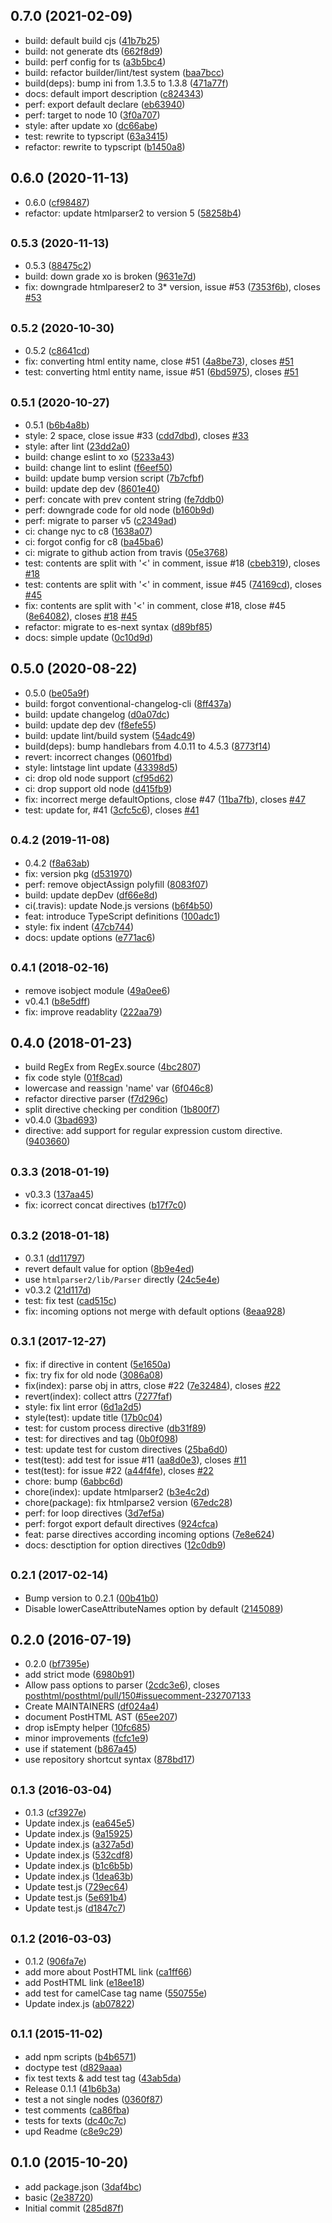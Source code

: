 ## 0.7.0 (2021-02-09)

* build: default build cjs ([41b7b25](https://github.com/posthtml/posthtml-parser/commit/41b7b25))
* build: not generate dts ([662f8d9](https://github.com/posthtml/posthtml-parser/commit/662f8d9))
* build: perf config for ts ([a3b5bc4](https://github.com/posthtml/posthtml-parser/commit/a3b5bc4))
* build: refactor builder/lint/test system ([baa7bcc](https://github.com/posthtml/posthtml-parser/commit/baa7bcc))
* build(deps): bump ini from 1.3.5 to 1.3.8 ([471a77f](https://github.com/posthtml/posthtml-parser/commit/471a77f))
* docs: default import description ([c824343](https://github.com/posthtml/posthtml-parser/commit/c824343))
* perf: export default declare ([eb63940](https://github.com/posthtml/posthtml-parser/commit/eb63940))
* perf: target to node 10 ([3f0a707](https://github.com/posthtml/posthtml-parser/commit/3f0a707))
* style: after update xo ([dc66abe](https://github.com/posthtml/posthtml-parser/commit/dc66abe))
* test: rewrite to typscript ([63a3415](https://github.com/posthtml/posthtml-parser/commit/63a3415))
* refactor: rewrite to typscript ([b1450a8](https://github.com/posthtml/posthtml-parser/commit/b1450a8))



## 0.6.0 (2020-11-13)

* 0.6.0 ([cf98487](https://github.com/posthtml/posthtml-parser/commit/cf98487))
* refactor: update htmlparser2 to version 5 ([58258b4](https://github.com/posthtml/posthtml-parser/commit/58258b4))



## <small>0.5.3 (2020-11-13)</small>

* 0.5.3 ([88475c2](https://github.com/posthtml/posthtml-parser/commit/88475c2))
* build: down grade xo is broken ([9631e7d](https://github.com/posthtml/posthtml-parser/commit/9631e7d))
* fix: downgrade htmlpareser2 to 3* version, issue #53 ([7353f6b](https://github.com/posthtml/posthtml-parser/commit/7353f6b)), closes [#53](https://github.com/posthtml/posthtml-parser/issues/53)



## <small>0.5.2 (2020-10-30)</small>

* 0.5.2 ([c8641cd](https://github.com/posthtml/posthtml-parser/commit/c8641cd))
* fix: converting html entity name, close #51 ([4a8be73](https://github.com/posthtml/posthtml-parser/commit/4a8be73)), closes [#51](https://github.com/posthtml/posthtml-parser/issues/51)
* test: converting html entity name, issue #51 ([6bd5975](https://github.com/posthtml/posthtml-parser/commit/6bd5975)), closes [#51](https://github.com/posthtml/posthtml-parser/issues/51)



## <small>0.5.1 (2020-10-27)</small>

* 0.5.1 ([b6b4a8b](https://github.com/posthtml/posthtml-parser/commit/b6b4a8b))
* style: 2 space, close issue #33 ([cdd7dbd](https://github.com/posthtml/posthtml-parser/commit/cdd7dbd)), closes [#33](https://github.com/posthtml/posthtml-parser/issues/33)
* style: after lint ([23dd2a0](https://github.com/posthtml/posthtml-parser/commit/23dd2a0))
* build: change eslint to xo ([5233a43](https://github.com/posthtml/posthtml-parser/commit/5233a43))
* build: change lint to eslint ([f6eef50](https://github.com/posthtml/posthtml-parser/commit/f6eef50))
* build: update bump version script ([7b7cfbf](https://github.com/posthtml/posthtml-parser/commit/7b7cfbf))
* build: update dep dev ([8601e40](https://github.com/posthtml/posthtml-parser/commit/8601e40))
* perf: concate with prev content string ([fe7ddb0](https://github.com/posthtml/posthtml-parser/commit/fe7ddb0))
* perf: downgrade code for old node ([b160b9d](https://github.com/posthtml/posthtml-parser/commit/b160b9d))
* perf: migrate to parser v5 ([c2349ad](https://github.com/posthtml/posthtml-parser/commit/c2349ad))
* ci: change nyc to c8 ([1638a07](https://github.com/posthtml/posthtml-parser/commit/1638a07))
* ci: forgot config for c8 ([ba45ba6](https://github.com/posthtml/posthtml-parser/commit/ba45ba6))
* ci: migrate to github action from travis ([05e3768](https://github.com/posthtml/posthtml-parser/commit/05e3768))
* test: contents are split with '<' in comment, issue #18 ([cbeb319](https://github.com/posthtml/posthtml-parser/commit/cbeb319)), closes [#18](https://github.com/posthtml/posthtml-parser/issues/18)
* test: contents are split with '<' in comment, issue #45 ([74169cd](https://github.com/posthtml/posthtml-parser/commit/74169cd)), closes [#45](https://github.com/posthtml/posthtml-parser/issues/45)
* fix: contents are split with '<' in comment, close #18, close #45 ([8e64082](https://github.com/posthtml/posthtml-parser/commit/8e64082)), closes [#18](https://github.com/posthtml/posthtml-parser/issues/18) [#45](https://github.com/posthtml/posthtml-parser/issues/45)
* refactor: migrate to es-next syntax ([d89bf85](https://github.com/posthtml/posthtml-parser/commit/d89bf85))
* docs: simple update ([0c10d9d](https://github.com/posthtml/posthtml-parser/commit/0c10d9d))



## 0.5.0 (2020-08-22)

* 0.5.0 ([be05a9f](https://github.com/posthtml/posthtml-parser/commit/be05a9f))
* build: forgot conventional-changelog-cli ([8ff437a](https://github.com/posthtml/posthtml-parser/commit/8ff437a))
* build: update changelog ([d0a07dc](https://github.com/posthtml/posthtml-parser/commit/d0a07dc))
* build: update dep dev ([f8efe55](https://github.com/posthtml/posthtml-parser/commit/f8efe55))
* build: update lint/build system ([54adc49](https://github.com/posthtml/posthtml-parser/commit/54adc49))
* build(deps): bump handlebars from 4.0.11 to 4.5.3 ([8773f14](https://github.com/posthtml/posthtml-parser/commit/8773f14))
* revert: incorrect changes ([0601fbd](https://github.com/posthtml/posthtml-parser/commit/0601fbd))
* style: lintstage lint update ([43398d5](https://github.com/posthtml/posthtml-parser/commit/43398d5))
* ci: drop old node support ([cf95d62](https://github.com/posthtml/posthtml-parser/commit/cf95d62))
* ci: drop support old node ([d415fb9](https://github.com/posthtml/posthtml-parser/commit/d415fb9))
* fix: incorrect merge defaultOptions, close #47 ([11ba7fb](https://github.com/posthtml/posthtml-parser/commit/11ba7fb)), closes [#47](https://github.com/posthtml/posthtml-parser/issues/47)
* test: update for, #41 ([3cfc5c6](https://github.com/posthtml/posthtml-parser/commit/3cfc5c6)), closes [#41](https://github.com/posthtml/posthtml-parser/issues/41)



## <small>0.4.2 (2019-11-08)</small>

* 0.4.2 ([f8a63ab](https://github.com/posthtml/posthtml-parser/commit/f8a63ab))
* fix: version pkg ([d531970](https://github.com/posthtml/posthtml-parser/commit/d531970))
* perf: remove objectAssign polyfill ([8083f07](https://github.com/posthtml/posthtml-parser/commit/8083f07))
* build: update depDev ([df66e8d](https://github.com/posthtml/posthtml-parser/commit/df66e8d))
* ci(.travis): update Node.js versions ([b6f4b50](https://github.com/posthtml/posthtml-parser/commit/b6f4b50))
* feat: introduce TypeScript definitions ([100adc1](https://github.com/posthtml/posthtml-parser/commit/100adc1))
* style: fix indent ([47cb744](https://github.com/posthtml/posthtml-parser/commit/47cb744))
* docs: update options ([e771ac6](https://github.com/posthtml/posthtml-parser/commit/e771ac6))



## <small>0.4.1 (2018-02-16)</small>

* remove isobject module ([49a0ee6](https://github.com/posthtml/posthtml-parser/commit/49a0ee6))
* v0.4.1 ([b8e5dff](https://github.com/posthtml/posthtml-parser/commit/b8e5dff))
* fix: improve readablity ([222aa79](https://github.com/posthtml/posthtml-parser/commit/222aa79))



## 0.4.0 (2018-01-23)

* build RegEx from RegEx.source ([4bc2807](https://github.com/posthtml/posthtml-parser/commit/4bc2807))
* fix code style ([01f8cad](https://github.com/posthtml/posthtml-parser/commit/01f8cad))
* lowercase and reassign 'name' var ([6f046c8](https://github.com/posthtml/posthtml-parser/commit/6f046c8))
* refactor directive parser ([f7d296c](https://github.com/posthtml/posthtml-parser/commit/f7d296c))
* split directive checking per condition ([1b800f7](https://github.com/posthtml/posthtml-parser/commit/1b800f7))
* v0.4.0 ([3bad693](https://github.com/posthtml/posthtml-parser/commit/3bad693))
* directive: add support for regular expression custom directive. ([9403660](https://github.com/posthtml/posthtml-parser/commit/9403660))



## <small>0.3.3 (2018-01-19)</small>

* v0.3.3 ([137aa45](https://github.com/posthtml/posthtml-parser/commit/137aa45))
* fix: icorrect concat directives ([b17f7c0](https://github.com/posthtml/posthtml-parser/commit/b17f7c0))



## <small>0.3.2 (2018-01-18)</small>

* 0.3.1 ([dd11797](https://github.com/posthtml/posthtml-parser/commit/dd11797))
* revert default value for option ([8b9e4ed](https://github.com/posthtml/posthtml-parser/commit/8b9e4ed))
* use `htmlparser2/lib/Parser` directly ([24c5e4e](https://github.com/posthtml/posthtml-parser/commit/24c5e4e))
* v0.3.2 ([21d117d](https://github.com/posthtml/posthtml-parser/commit/21d117d))
* test: fix test ([cad515c](https://github.com/posthtml/posthtml-parser/commit/cad515c))
* fix: incoming options not merge with default options ([8eaa928](https://github.com/posthtml/posthtml-parser/commit/8eaa928))



## <small>0.3.1 (2017-12-27)</small>

* fix: if directive in content ([5e1650a](https://github.com/posthtml/posthtml-parser/commit/5e1650a))
* fix: try fix for old node ([3086a08](https://github.com/posthtml/posthtml-parser/commit/3086a08))
* fix(index): parse obj in attrs, close #22 ([7e32484](https://github.com/posthtml/posthtml-parser/commit/7e32484)), closes [#22](https://github.com/posthtml/posthtml-parser/issues/22)
* revert(index): collect attrs ([7277faf](https://github.com/posthtml/posthtml-parser/commit/7277faf))
* style: fix lint error ([6d1a2d5](https://github.com/posthtml/posthtml-parser/commit/6d1a2d5))
* style(test): update title ([17b0c04](https://github.com/posthtml/posthtml-parser/commit/17b0c04))
* test: for custom process directive ([db31f89](https://github.com/posthtml/posthtml-parser/commit/db31f89))
* test: for directives and tag ([0b0f098](https://github.com/posthtml/posthtml-parser/commit/0b0f098))
* test: update test for custom directives ([25ba6d0](https://github.com/posthtml/posthtml-parser/commit/25ba6d0))
* test(test): add test for issue #11 ([aa8d0e3](https://github.com/posthtml/posthtml-parser/commit/aa8d0e3)), closes [#11](https://github.com/posthtml/posthtml-parser/issues/11)
* test(test): for issue #22 ([a44f4fe](https://github.com/posthtml/posthtml-parser/commit/a44f4fe)), closes [#22](https://github.com/posthtml/posthtml-parser/issues/22)
* chore: bump ([6abbc6d](https://github.com/posthtml/posthtml-parser/commit/6abbc6d))
* chore(index): update htmlparser2 ([b3e4c2d](https://github.com/posthtml/posthtml-parser/commit/b3e4c2d))
* chore(package): fix htmlparse2 version ([67edc28](https://github.com/posthtml/posthtml-parser/commit/67edc28))
* perf: for loop directives ([3d7ef5a](https://github.com/posthtml/posthtml-parser/commit/3d7ef5a))
* perf: forgot export default directives ([924cfca](https://github.com/posthtml/posthtml-parser/commit/924cfca))
* feat: parse directives according incoming options ([7e8e624](https://github.com/posthtml/posthtml-parser/commit/7e8e624))
* docs: desctiption for option directives ([12c0db9](https://github.com/posthtml/posthtml-parser/commit/12c0db9))



## <small>0.2.1 (2017-02-14)</small>

* Bump version to 0.2.1 ([00b41b0](https://github.com/posthtml/posthtml-parser/commit/00b41b0))
* Disable lowerCaseAttributeNames option by default ([2145089](https://github.com/posthtml/posthtml-parser/commit/2145089))



## 0.2.0 (2016-07-19)

* 0.2.0 ([bf7395e](https://github.com/posthtml/posthtml-parser/commit/bf7395e))
* add strict mode ([6980b91](https://github.com/posthtml/posthtml-parser/commit/6980b91))
* Allow pass options to parser ([2cdc3e6](https://github.com/posthtml/posthtml-parser/commit/2cdc3e6)), closes [posthtml/posthtml/pull/150#issuecomment-232707133](https://github.com/posthtml/posthtml/pull/150/issues/issuecomment-232707133)
* Create MAINTAINERS ([df024a4](https://github.com/posthtml/posthtml-parser/commit/df024a4))
* document PostHTML AST ([65ee207](https://github.com/posthtml/posthtml-parser/commit/65ee207))
* drop isEmpty helper ([10fc685](https://github.com/posthtml/posthtml-parser/commit/10fc685))
* minor improvements ([fcfc1e9](https://github.com/posthtml/posthtml-parser/commit/fcfc1e9))
* use if statement ([b867a45](https://github.com/posthtml/posthtml-parser/commit/b867a45))
* use repository shortcut syntax ([878bd17](https://github.com/posthtml/posthtml-parser/commit/878bd17))



## <small>0.1.3 (2016-03-04)</small>

* 0.1.3 ([cf3927e](https://github.com/posthtml/posthtml-parser/commit/cf3927e))
* Update index.js ([ea645e5](https://github.com/posthtml/posthtml-parser/commit/ea645e5))
* Update index.js ([9a15925](https://github.com/posthtml/posthtml-parser/commit/9a15925))
* Update index.js ([a327a5d](https://github.com/posthtml/posthtml-parser/commit/a327a5d))
* Update index.js ([532cdf8](https://github.com/posthtml/posthtml-parser/commit/532cdf8))
* Update index.js ([b1c6b5b](https://github.com/posthtml/posthtml-parser/commit/b1c6b5b))
* Update index.js ([1dea63b](https://github.com/posthtml/posthtml-parser/commit/1dea63b))
* Update test.js ([729ec64](https://github.com/posthtml/posthtml-parser/commit/729ec64))
* Update test.js ([5e691b4](https://github.com/posthtml/posthtml-parser/commit/5e691b4))
* Update test.js ([d1847c7](https://github.com/posthtml/posthtml-parser/commit/d1847c7))



## <small>0.1.2 (2016-03-03)</small>

* 0.1.2 ([906fa7e](https://github.com/posthtml/posthtml-parser/commit/906fa7e))
* add more about PostHTML link ([ca1ff66](https://github.com/posthtml/posthtml-parser/commit/ca1ff66))
* add PostHTML link ([e18ee18](https://github.com/posthtml/posthtml-parser/commit/e18ee18))
* add test for camelCase tag name ([550755e](https://github.com/posthtml/posthtml-parser/commit/550755e))
* Update index.js ([ab07822](https://github.com/posthtml/posthtml-parser/commit/ab07822))



## <small>0.1.1 (2015-11-02)</small>

* add npm scripts ([b4b6571](https://github.com/posthtml/posthtml-parser/commit/b4b6571))
* doctype test ([d829aaa](https://github.com/posthtml/posthtml-parser/commit/d829aaa))
* fix test texts & add test tag ([43ab5da](https://github.com/posthtml/posthtml-parser/commit/43ab5da))
* Release 0.1.1 ([41b6b3a](https://github.com/posthtml/posthtml-parser/commit/41b6b3a))
* test a not single nodes ([0360f87](https://github.com/posthtml/posthtml-parser/commit/0360f87))
* test comments ([ca86fba](https://github.com/posthtml/posthtml-parser/commit/ca86fba))
* tests for texts ([dc40c7c](https://github.com/posthtml/posthtml-parser/commit/dc40c7c))
* upd Readme ([c8e9c29](https://github.com/posthtml/posthtml-parser/commit/c8e9c29))



## 0.1.0 (2015-10-20)

* add package.json ([3daf4bc](https://github.com/posthtml/posthtml-parser/commit/3daf4bc))
* basic ([2e38720](https://github.com/posthtml/posthtml-parser/commit/2e38720))
* Initial commit ([285d87f](https://github.com/posthtml/posthtml-parser/commit/285d87f))




